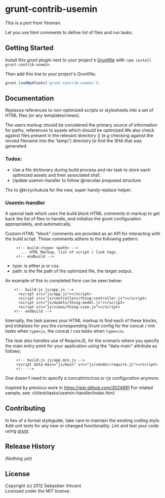 # grunt-contrib-usemin

This is a port from Yeoman.

Let you use html comments to define list of files and run tasks.

## Getting Started
Install this grunt plugin next to your project's [Gruntfile][getting_started] with: `npm install grunt-contrib-usemin`

Then add this line to your project's Gruntfile:

```javascript
grunt.loadNpmTasks('grunt-contrib-usemin');
```

[grunt]: https://github.com/cowboy/grunt
[getting_started]: https://github.com/cowboy/grunt/blob/master/docs/getting_started.md

## Documentation

Replaces references to non-optimized scripts or stylesheets
into a set of HTML files (or any templates/views).

The users markup should be considered the primary source of information
for paths, references to assets which should be optimized.We also check
against files present in the relevant directory () (e.g checking against
the revved filename into the 'temp/') directory to find the SHA
that was generated.

### Todos:

* Use a file dictionary during build process and rev task to
store each optimized assets and their associated sha1.
* Update usemin-handler to follow @necolas proposed structure

Thx to @krzychukula for the new, super handy replace helper.

### Usemin-handler

A special task which uses the build block HTML comments in markup to
get back the list of files to handle, and initialize the grunt configuration
appropriately, and automatically.

Custom HTML "block" comments are provided as an API for interacting with the
build script. These comments adhere to the following pattern:
```
     <!-- build:<type> <path> -->
       ... HTML Markup, list of script / link tags.
     <!-- endbuild -->
```

- type: is either js or css.
- path: is the file path of the optimized file, the target output.

An example of this in completed form can be seen below:

```
    <!-- build:js js/app.js -->
      <script src="js/app.js"></script>
      <script src="js/controllers/thing-controller.js"></script>
      <script src="js/models/thing-model.js"></script>
      <script src="js/views/thing-view.js"></script>
    <!-- endbuild -->
```

Internally, the task parses your HTML markup to find each of these blocks, and
initializes for you the corresponding Grunt config for the concat / min tasks
when `type=js`, the concat / css tasks when `type=css`.

The task also handles use of RequireJS, for the scenario where you specify
the main entry point for your application using the "data-main" attribute
as follows:
```
     <!-- build:js js/app.min.js -->
     <script data-main="js/main" src="js/vendor/require.js"></script>
     <!-- -->
```
One doesn't need to specify a concat/min/css or rjs configuration anymore.

Inspired by previous work in https://gist.github.com/3024891
For related sample, see: cli/test/tasks/usemin-handler/index.html

## Contributing
In lieu of a formal styleguide, take care to maintain the existing coding style. Add unit tests for any new or changed functionality. Lint and test your code using [grunt][grunt].

## Release History
_(Nothing yet)_

## License
Copyright (c) 2012 Sebastien Vincent  
Licensed under the MIT license.
